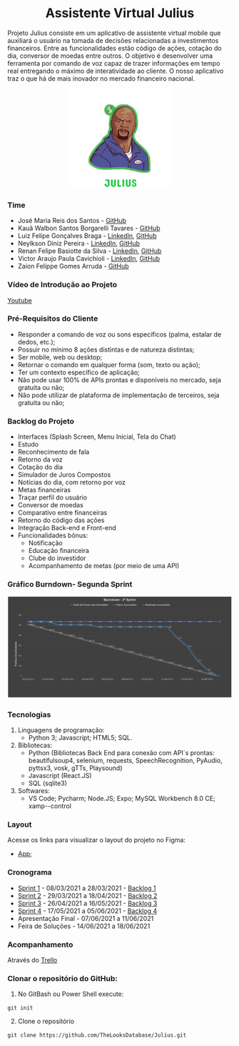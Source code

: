 <!DOCTYPE html>

<h1 align="center">Assistente Virtual Julius</h1>

Projeto Julius consiste em um aplicativo de assistente virtual mobile que auxiliará o usuário na tomada de decisões relacionadas a investimentos financeiros. Entre as funcionalidades estão código de ações, cotação do dia, conversor de moedas entre outros. O objetivo é desenvolver uma ferramenta
por comando de voz capaz de trazer informações em tempo real entregando o máximo de interatividade ao cliente.
O nosso aplicativo traz o que há de mais inovador no mercado financeiro nacional.

<p align="center">
  <img src="https://github.com/dallyribeiro/Assistente-Virtual-Julius/blob/main/logo-julius.jpg" />
</p>  
  
### Time
- José Maria Reis dos Santos - [GitHub](https://github.com/Jose0588) 
- Kauã Walbon Santos Borgarelli Tavares - [GitHub](https://github.com/Borgarelli)
- Luiz Felipe Gonçalves Braga - [LinkedIn](https://www.linkedin.com/in/luiz-felipe-gon%C3%A7alves-braga-613179200/), [GitHub](https://github.com/Obrag)
- Neylkson Diniz Pereira - [LinkedIn](https://www.linkedin.com/in/neylkson-diniz-a3b9396b), [GitHub](https://github.com/Neylkson/Neylkson)
- Renan Felipe Basiotte da Silva - [LinkedIn](https://www.linkedin.com/in/renan-basiotte-b8570314a/), [GitHub](https://github.com/renanbst)
- Victor Araujo Paula Cavichioli - [LinkedIn](https://www.linkedin.com/in/victor-araujo-paula-cavichioli-9ab48418b/), [GitHub](https://github.com/VictorCavichioli)
- Zaion Felippe Gomes Arruda - [GitHub](https://github.com/ZaionKun)


### Vídeo de Introdução ao Projeto
[Youtube](https://www.youtube.com/watch?v=vTtysSErHII)


### Pré-Requisitos do Cliente
- Responder a comando de voz ou sons específicos (palma, estalar de dedos, etc.);
- Possuir no mínimo 8 ações distintas e de natureza distintas;
- Ser mobile, web ou desktop;
- Retornar o comando em qualquer forma (som, texto ou ação);
- Ter um contexto específico de aplicação;
- Não pode usar 100% de APIs prontas e disponíveis no mercado, seja gratuita ou não;
- Não pode utilizar de plataforma de implementação de terceiros, seja gratuita ou não;


### Backlog do Projeto
- Interfaces (Splash Screen, Menu Inicial, Tela do Chat)
- Estudo
- Reconhecimento de fala
- Retorno da voz
- Cotação do dia
- Simulador de Juros Compostos
- Notícias do dia, com retorno por voz
- Metas financeiras
- Traçar perfil do usuário
- Conversor de moedas
- Comparativo entre financeiras
- Retorno do código das ações
- Integração Back-end e Front-end
- Funcionalidades bônus: 
  - Notificação
  - Educação financeira
  - Clube do investidor
  - Acompanhamento de metas (por meio de uma API)


### Gráfico Burndown- Segunda Sprint

<p>
  <img src="https://github.com/dallyribeiro/Assistente-Virtual-Julius/blob/main/img_burndown1.PNG" />
</p>  
   
   
### Tecnologias
1) Linguagens de programação:
   - Python 3; Javascript; HTML5; SQL.
2) Bibliotecas:
   - Python (Bibliotecas Back End para conexão com API´s prontas: beautifulsoup4, selenium, requests, SpeechRecognition, PyAudio, pyttsx3, vosk, gTTs, Playsound)
   - Javascript (React.JS)
   - SQL (sqlite3)
2) Softwares:
   - VS Code; Pycharm; Node.JS; Expo; MySQL Workbench 8.0 CE; xamp--control


### Layout
Acesse os links para visualizar o layout do projeto no Figma:
- [App](https://www.figma.com/proto/q7JuCB5NJFwRAlTSNgqDxO/Julius?node-id=89%3A442&viewport=317%2C-67%2C0.14545896649360657&scaling=scale-down);


### Cronograma
- [Sprint 1](https://github.com/dallyribeiro/Assistente-Virtual-Julius/blob/main/imageReadme/Sprint%201.png) - 08/03/2021 a 28/03/2021 - [Backlog 1](https://github.com/dallyribeiro/Assistente-Virtual-Julius/projects/1)
- [Sprint 2](https://github.com/dallyribeiro/Assistente-Virtual-Julius/blob/main/imageReadme/Sprint%202.png) - 29/03/2021 a 18/04/2021 - [Backlog 2](https://github.com/dallyribeiro/Assistente-Virtual-Julius/projects/2)
- [Sprint 3](https://github.com/dallyribeiro/Assistente-Virtual-Julius/blob/main/imageReadme/Sprint%203.png) - 26/04/2021 a 16/05/2021 - [Backlog 3](https://github.com/dallyribeiro/Assistente-Virtual-Julius/projects/3)
- [Sprint 4](https://github.com/dallyribeiro/Assistente-Virtual-Julius/blob/main/imageReadme/Sprint%204.png) - 17/05/2021 a 05/06/2021 - [Backlog 4](https://github.com/dallyribeiro/Assistente-Virtual-Julius/projects/4)
- Apresentação Final - 07/06/2021 a 11/06/2021
- Feira de Soluções - 14/06/2021 a 18/06/2021


### Acompanhamento
Através do [Trello](https://trello.com/b/9mZ8XWuA/julius)


### Clonar o repositório do GitHub:
1. No GitBash ou Power Shell execute:
```
git init
```
2. Clone o repositório
```
git clone https://github.com/TheLooksDatabase/Julius.git
```



